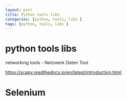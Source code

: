```yaml
---
layout: post
title: Python tools libs 
categories: [python, tools, libs ]
tags: [python, tools, libs ]
--- 
```


# python tools libs

networking tools - Netzwerk Daten Tool

<https://scapy.readthedocs.io/en/latest/introduction.html>

# Selenium

